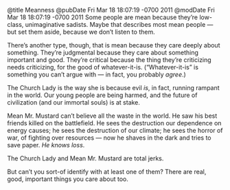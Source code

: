 @title Meanness
@pubDate Fri Mar 18 18:07:19 -0700 2011
@modDate Fri Mar 18 18:07:19 -0700 2011
Some people are mean because they’re low-class, unimaginative sadists. Maybe that describes most mean people — but set them aside, because we don’t listen to them.

There’s another type, though, that is mean because they care deeply about something. They’re judgmental because they care about something important and good. They’re critical because the thing they’re criticizing needs criticizing, for the good of whatever-it-is. (“Whatever-it-is” is something you can’t argue with — in fact, you probably <em>agree</em>.)

The Church Lady is the way she is because evil <em>is</em>, in fact, running rampant in the world. Our young people are being harmed, and the future of civilization (and our immortal souls) is at stake.

Mean Mr. Mustard can’t believe all the waste in the world. He saw his best friends killed on the battlefield. He sees the destruction our dependence on energy causes; he sees the destruction of our climate; he sees the horror of war, of fighting over resources — now he shaves in the dark and tries to save paper. <em>He knows loss</em>.

The Church Lady and Mean Mr. Mustard are total jerks.

But can’t you sort-of identify with at least one of them? There are real, good, important things you care about too.
